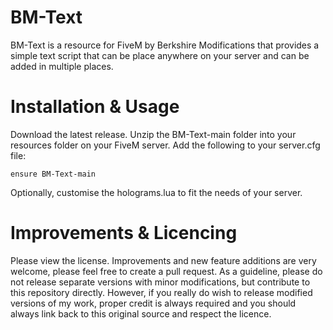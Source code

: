 # BM-Text

BM-Text is a resource for FiveM by Berkshire Modifications that provides a simple text script that can be place anywhere on your server and can be added in multiple places.

# Installation & Usage

Download the latest release.
Unzip the BM-Text-main folder into your resources folder on your FiveM server.
Add the following to your server.cfg file:

```ensure BM-Text-main```

Optionally, customise the holograms.lua to fit the needs of your server.

# Improvements & Licencing

Please view the license. Improvements and new feature additions are very welcome, please feel free to create a pull request. As a guideline, please do not release separate versions with minor modifications, but contribute to this repository directly. However, if you really do wish to release modified versions of my work, proper credit is always required and you should always link back to this original source and respect the licence.

